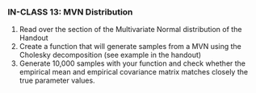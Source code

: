 ### IN-CLASS 13: MVN Distribution


 1) Read over the section of the Multivariate Normal distribution of the Handout
 2) Create a function that will generate samples from a MVN using the Cholesky decomposition (see example in the handout)
 3) Generate 10,000 samples with your function and check whether the empirical mean and empirical covariance matrix matches closely the true parameter values.


